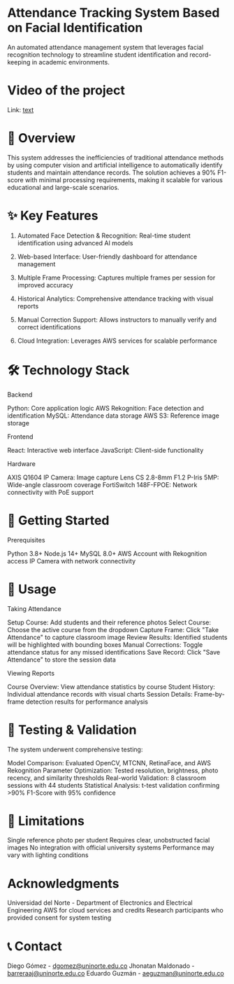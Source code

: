 # Attendance Tracking System Based on Facial Identification

An automated attendance management system that leverages facial recognition technology to streamline student identification and record-keeping in academic environments.

# Video of the project

Link: [text](https://www.youtube.com/watch?v=Iy_daGBITbk)

# 🎯 Overview

This system addresses the inefficiencies of traditional attendance methods by using computer vision and artificial intelligence to automatically identify students and maintain attendance records. The solution achieves a 90% F1-score with minimal processing requirements, making it scalable for various educational and large-scale scenarios.

# ✨ Key Features

1. Automated Face Detection & Recognition: Real-time student identification using advanced AI models

2. Web-based Interface: User-friendly dashboard for attendance management

3. Multiple Frame Processing: Captures multiple frames per session for improved accuracy

4. Historical Analytics: Comprehensive attendance tracking with visual reports

5. Manual Correction Support: Allows instructors to manually verify and correct identifications

6. Cloud Integration: Leverages AWS services for scalable performance

# 🛠️ Technology Stack

Backend

Python: Core application logic
AWS Rekognition: Face detection and identification
MySQL: Attendance data storage
AWS S3: Reference image storage

Frontend

React: Interactive web interface
JavaScript: Client-side functionality

Hardware

AXIS Q1604 IP Camera: Image capture
Lens CS 2.8-8mm F1.2 P-Iris 5MP: Wide-angle classroom coverage
FortiSwitch 148F-FPOE: Network connectivity with PoE support

# 🚀 Getting Started
Prerequisites

Python 3.8+
Node.js 14+
MySQL 8.0+
AWS Account with Rekognition access
IP Camera with network connectivity

# 📖 Usage

Taking Attendance

Setup Course: Add students and their reference photos
Select Course: Choose the active course from the dropdown
Capture Frame: Click "Take Attendance" to capture classroom image
Review Results: Identified students will be highlighted with bounding boxes
Manual Corrections: Toggle attendance status for any missed identifications
Save Record: Click "Save Attendance" to store the session data

Viewing Reports

Course Overview: View attendance statistics by course
Student History: Individual attendance records with visual charts
Session Details: Frame-by-frame detection results for performance analysis

# 🧪 Testing & Validation

The system underwent comprehensive testing:

Model Comparison: Evaluated OpenCV, MTCNN, RetinaFace, and AWS Rekognition
Parameter Optimization: Tested resolution, brightness, photo recency, and similarity thresholds
Real-world Validation: 8 classroom sessions with 44 students
Statistical Analysis: t-test validation confirming >90% F1-Score with 95% confidence

# 🚧 Limitations

Single reference photo per student
Requires clear, unobstructed facial images
No integration with official university systems
Performance may vary with lighting conditions

# Acknowledgments

Universidad del Norte - Department of Electronics and Electrical Engineering
AWS for cloud services and credits
Research participants who provided consent for system testing

# 📞 Contact

Diego Gómez - dgomez@uninorte.edu.co
Jhonatan Maldonado - barreraaj@uninorte.edu.co
Eduardo Guzmán - aeguzman@uninorte.edu.co